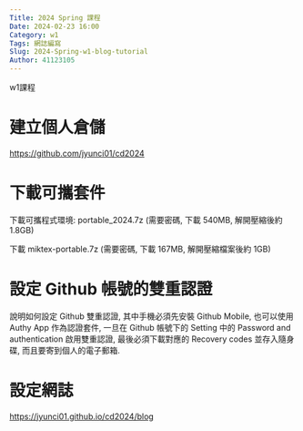 ```yaml
---
Title: 2024 Spring 課程
Date: 2024-02-23 16:00
Category: w1
Tags: 網誌編寫
Slug: 2024-Spring-w1-blog-tutorial
Author: 41123105
---
```


w1課程

<!-- PELICAN_END_SUMMARY -->

# 建立個人倉儲
https://github.com/jyunci01/cd2024

# 下載可攜套件
下載可攜程式環境: portable_2024.7z (需要密碼, 下載 540MB, 解開壓縮後約 1.8GB)

下載 miktex-portable.7z (需要密碼, 下載 167MB, 解開壓縮檔案後約 1GB)

# 設定 Github 帳號的雙重認證
說明如何設定 Github 雙重認證, 其中手機必須先安裝 Github Mobile, 也可以使用 Authy App 作為認證套件, 一旦在 Github 帳號下的 Setting 中的 Password and authentication 啟用雙重認證, 最後必須下載對應的 Recovery codes 並存入隨身碟, 而且要寄到個人的電子郵箱.

# 設定網誌
 https://jyunci01.github.io/cd2024/blog